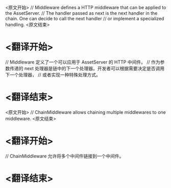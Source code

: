 
<原文开始>
// Middleware defines a HTTP middleware that can be applied to the AssetServer.
// The handler passed as next is the next handler in the chain. One can decide to call the next handler
// or implement a specialized handling.
<原文结束>

# <翻译开始>
// Middleware 定义了一个可以应用于 AssetServer 的 HTTP 中间件。
// 作为参数传递的 next 处理器是链中的下一个处理器。开发者可以根据需要决定是否调用下一个处理器，
// 或者实现一种特殊处理方式。
# <翻译结束>


<原文开始>
// ChainMiddleware allows chaining multiple middlewares to one middleware.
<原文结束>

# <翻译开始>
// ChainMiddleware 允许将多个中间件链接到一个中间件。
# <翻译结束>

